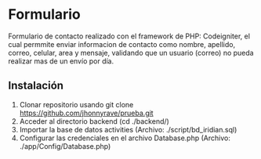 # Formulario
Formulario de contacto realizado con el framework de PHP: Codeigniter, el cual permmite enviar informacion de contacto como nombre, apellido, correo, celular, area y mensaje, validando que un usuario (correo) no pueda realizar mas de un envío por día.

## Instalación
1. Clonar repositorio usando git clone https://github.com/jhonnyrave/prueba.git
2. Acceder al directorio backend (cd ./backend/)
2. Importar la base de datos activities (Archivo: ./script/bd_iridian.sql)
3. Configurar las credenciales en el archivo Database.php (Archivo: ./app/Config/Database.php)
